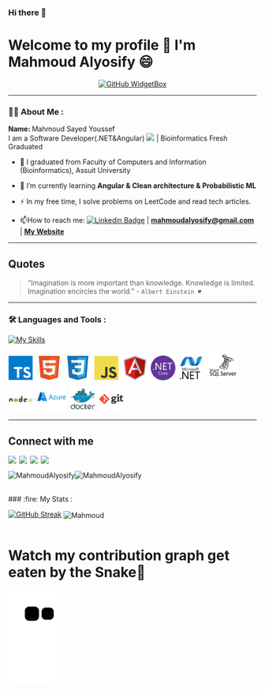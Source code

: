 ### Hi there 👋

<!--
**MahmoudAlyosify/MahmoudAlyosify** is a ✨ _special_ ✨ repository because its `README.md` (this file) appears on your GitHub profile.

Here are some ideas to get you started:

- 🔭 I’m currently working on ...
- 🌱 I’m currently learning ...
- 👯 I’m looking to collaborate on ...
- 🤔 I’m looking for help with ...
- 💬 Ask me about ...
- 📫 How to reach me: ...
- 😄 Pronouns: ...
- ⚡ Fun fact: ...
-->
# Welcome to my profile 👋 I'm Mahmoud Alyosify 😄
<p align="center">
  <a href="https://github.com/MahmoudAlyosify/github-widgetbox">
    <img width="60%" height="50%" src="https://github-widgetbox.vercel.app/api/profile?username=MahmoudAlyosify&data=followers,repositories,stars,commits" alt="GitHub WidgetBox" />
  </a>
</p>

---
### :man_technologist: About Me :  

<b> Name: </b> Mahmoud Sayed Youssef </br>
I am a Software Developer(.NET&Angular)  <img src="https://media.giphy.com/media/WUlplcMpOCEmTGBtBW/giphy.gif" width="30"> | Bioinformatics Fresh Graduated

- :telescope: I graduated from Faculty of Computers and Information (Bioinformatics), Assuit University

- :seedling: I’m currently learning **Angular & Clean architecture & Probabilistic ML**

- :zap: In my free time, I solve problems on LeetCode and read tech articles.

- :mailbox:How to reach me:  [![Linkedin Badge](https://img.shields.io/badge/-Mahmoud-blue?style=flat&logo=Linkedin&logoColor=white)](https://www.linkedin.com/in/mahmoudalyosify/)  |  **mahmoudalyosify@gmail.com** | <a href="https://mahmoudalyosifysite.github.io/" target="_blank"><b>My Website</b></a>

  
---
Quotes
-----
> “Imagination is more important than knowledge. Knowledge is limited. Imagination encircles the world.” - `Albert Einstein ♥️`
-----
### :hammer_and_wrench: Languages and Tools :

[![My Skills](https://skills.thijs.gg/icons?i=c,cpp,cs,r,pyjava)](https://skills.thijs.gg)
<div>
  <img src="https://github.com/devicons/devicon/blob/master/icons/typescript/typescript-original.svg" title="TypeScript" alt="TypeScript" width="50" height="50"/>&nbsp;
  <img src="https://github.com/devicons/devicon/blob/master/icons/html5/html5-original.svg" title="HTML5" alt="HTML" width="50" height="50"/>&nbsp;
  <img src="https://github.com/devicons/devicon/blob/master/icons/css3/css3-original.svg"  title="CSS3" alt="CSS" width="50" height="50"/>&nbsp;
  <img src="https://github.com/devicons/devicon/blob/master/icons/javascript/javascript-original.svg" title="JavaScript" alt="JavaScript" width="50" height="50"/>&nbsp;
  <img src="https://github.com/devicons/devicon/blob/master/icons/angularjs/angularjs-original.svg" title="AngularJS" alt="AngularJS" width="50" height="50"/>&nbsp;
  <img src="https://github.com/devicons/devicon/blob/master/icons/dotnetcore/dotnetcore-original.svg" title=".NET Core" alt=".NET Core" width="50" height="50"/>&nbsp;
  <img src="https://github.com/devicons/devicon/blob/master/icons/dot-net/dot-net-original-wordmark.svg" title=".NET Framework" alt=".NET Framework" width="50" height="50"/>&nbsp;
  <img src="https://github.com/devicons/devicon/blob/master/icons/microsoftsqlserver/microsoftsqlserver-plain-wordmark.svg" title="SQL Server" alt="SQL Server" width="60" height="60"/>&nbsp;
  <img src="https://github.com/devicons/devicon/blob/master/icons/nodejs/nodejs-original-wordmark.svg" title="Node.js" alt="Node.js" width="50" height="50"/>&nbsp;
  <img src="https://github.com/devicons/devicon/blob/master/icons/azure/azure-original-wordmark.svg" title="Azure" alt="Azure" width="60" height="60"/>&nbsp;
  <img src="https://github.com/devicons/devicon/blob/master/icons/docker/docker-original-wordmark.svg" title="Docker" alt="Docker" width="50" height="50"/>&nbsp;
  <img src="https://github.com/devicons/devicon/blob/master/icons/git/git-original-wordmark.svg" title="Git" alt="Git" width="50" height="50"/>
</div>

-----
Connect with me 
-----------------------------------------------------
[<img align="left" width="22px" src="https://www.svgrepo.com/show/157006/linkedin.svg" />][linkedin]
[<img align="left" width="22px" src="https://www.svgrepo.com/show/349563/whatsapp.svg" />][whatsapp]
[<img align="left" width="22px" src="https://www.svgrepo.com/show/157810/facebook.svg" />][facebook]
[<img align="left" width="25px" src="https://user-images.githubusercontent.com/59246305/190517045-04179323-82d2-4b65-889d-752e92bd1626.png" />][My_Website]
</br>


[facebook]: https://www.facebook.com/MahmoudAlyosify/
[linkedin]: https://www.linkedin.com/in/mahmoudalyosify/
[whatsapp]: https://wa.me/+201145557959
[My_Website]: https://mahmoudalyosifysite.github.io/

<img src="https://github-readme-stats.vercel.app/api?username=MahmoudAlyosify&show_icons=true&locale=en&bg_color=0D1117&hide_border=true&theme=discord_old_blurple" alt="MahmoudAlyosify" align="left"/> <img src="https://github-readme-stats.vercel.app/api/top-langs?username=MahmoudAlyosify&show_icons=true&locale=en&layout=compact&bg_color=0D1117&hide_border=true&theme=discord_old_blurple" alt="MahmoudAlyosify"/>

<img src="https://user-images.githubusercontent.com/59246305/191567487-0c6fb2ed-e5ef-495d-9dd2-cbeabb35d703.gif" width="1100" height="3">
### :fire: My Stats :

[![GitHub Streak](http://github-readme-streak-stats.herokuapp.com?user=Mona400&theme=neon-dark)](https://git.io/streak-stats)
<img align="center" src="https://github-profile-trophy.vercel.app/?username=MahmoudAlyosify&row=1&column=6" alt="Mahmoud" />
<img src="https://user-images.githubusercontent.com/59246305/191567487-0c6fb2ed-e5ef-495d-9dd2-cbeabb35d703.gif" width="1100" height="3">


# Watch my contribution graph get eaten by the Snake🐍
![snake gif](https://github.com/MahmoudAlyosify/MahmoudAlyosify/blob/output/github-contribution-grid-snake.svg)


